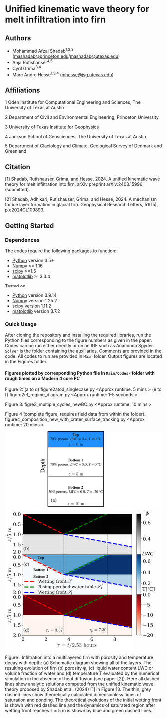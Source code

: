 # Unified kinematic wave theory for melt infiltration into firn
## Authors
- Mohammad Afzal Shadab<sup>1,2,3</sup> (mashadab@princeton.edu/mashadab@utexas.edu)
- Anja Rutishauser<sup>4,5</sup>
- Cyril Grima<sup>3,4</sup>
- Marc Andre Hesse<sup>1,3,4</sup> (mhesse@jsg.utexas.edu)

## Affiliations
1 Oden Institute for Computational Engineering and Sciences, The University of Texas at Austin

2 Department of Civil and Environmental Engineering, Princeton University

3 University of Texas Institute for Geophysics   

4 Jackson School of Geosciences, The University of Texas at Austin

5 Department of Glaciology and Climate, Geological Survey of Denmark and Greenland


## Citation
[1] Shadab, Rutishauser, Grima, and Hesse, 2024. A unified kinematic wave theory for melt infiltration into firn. arXiv preprint arXiv:2403.15996 (submitted).

[2] Shadab, Adhikari, Rutishauser, Grima, and Hesse, 2024. A mechanism for ice layer formation in glacial firn. Geophysical Research Letters, 51(15), p.e2024GL109893.

## Getting Started
### Dependences

The codes require the following packages to function:
- [Python](https://www.python.org/) version 3.5+
- [Numpy](http://www.numpy.org/) >= 1.16
- [scipy](https://www.scipy.org/) >=1.5
- [matplotlib](https://matplotlib.org/) >=3.3.4

Tested on
- [Python](https://www.python.org/) version 3.9.14
- [Numpy](http://www.numpy.org/) version 1.25.2
- [scipy](https://www.scipy.org/) version 1.11.2
- [matplotlib](https://matplotlib.org/) version 3.7.2


### Quick Usage
After cloning the repository and installing the required libraries, run the Python files corresponding to the figure numbers as given in the paper. Codes can be run either directly or on an IDE such as Anaconda Spyder. `Solver` is the folder containing the auxiliaries.
Comments are provided in the code. All codes to run are provided in `Main` folder. Output figures are located in the Figures folder.

#### Figures plotted by corresponding Python file in `Main/Codes/` folder with rough times on a Modern 4 core PC
Figure 2: (a to d) figure2atod_singlecase.py   <Approx runtime: 5 mins >
          (e to f) figure2ef_regime_diagram.py <Approx runtime: 1-5 seconds >
          
Figure 3: figre3_multiple_cycles_newBC.py  <Approx runtime: 10 mins >

Figure 4 (complete figure, requires field data from within the folder): figure4_composition_new_with_crater_surface_tracking.py <Approx runtime: 20 mins >


<p align="center">
<img src="./Cover/cover.png" height="700">
</p>
Figure : Infiltration into a multilayered firn with porosity and temperature decay with depth: (a) Schematic diagram showing all of the layers. The resulting evolution of firn (b) porosity φ, (c) liquid water content LWC or volume fraction of water and (d) temperature T evaluated by the numerical simulation in the absence of heat diffusion (see paper [2]). Here all dashed lines show analytic solutions computed from the unified kinematic wave theory proposed by Shadab et al. (2024) [1] in Figure 13. The thin, grey dashed lines show theoretically calculated dimensionless times of saturation and ponding. The theoretical evolutions of the initial wetting front is shown with red dashed line  and the dynamics of saturated region after wetting front reaches z = 5 m is shown by blue and green dashed lines.
